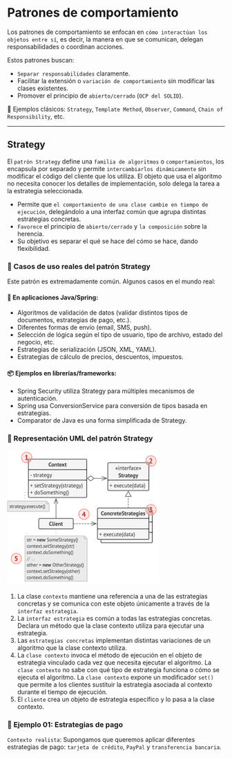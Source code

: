 # Patrones de comportamiento

Los patrones de comportamiento se enfocan en `cómo interactúan los objetos entre sí`, es decir, la manera en que se
comunican, delegan responsabilidades o coordinan acciones.

Estos patrones buscan:

- `Separar responsabilidades` claramente.
- Facilitar la extensión o `variación de comportamiento` sin modificar las clases existentes.
- Promover el principio de `abierto/cerrado` (`OCP del SOLID`).

📌 Ejemplos clásicos: `Strategy`, `Template Method`, `Observer`, `Command`, `Chain of Responsibility`, etc.

---

## Strategy

El `patrón Strategy` define una `familia de algoritmos` o `comportamientos`, los encapsula por separado y permite
`intercambiarlos dinámicamente` sin modificar el código del cliente que los utiliza. El objeto que usa el algoritmo no
necesita conocer los detalles de implementación, solo delega la tarea a la estrategia seleccionada.

- Permite que `el comportamiento de una clase cambie en tiempo de ejecución`, delegándolo a una interfaz común que
  agrupa distintas estrategias concretas.
- `Favorece` el principio de `abierto/cerrado` y `la composición` sobre la herencia.
- Su objetivo es separar el qué se hace del cómo se hace, dando flexibilidad.

### 🧩 Casos de uso reales del patrón Strategy

Este patrón es extremadamente común. Algunos casos en el mundo real:

#### 🔧 En aplicaciones Java/Spring:

- Algoritmos de validación de datos (validar distintos tipos de documentos, estrategias de pago, etc.).
- Diferentes formas de envío (email, SMS, push).
- Selección de lógica según el tipo de usuario, tipo de archivo, estado del negocio, etc.
- Estrategias de serialización (JSON, XML, YAML).
- Estrategias de cálculo de precios, descuentos, impuestos.

#### 📦 Ejemplos en librerías/frameworks:

- Spring Security utiliza Strategy para múltiples mecanismos de autenticación.
- Spring usa ConversionService para conversión de tipos basada en estrategias.
- Comparator de Java es una forma simplificada de Strategy.

### 📐 Representación UML del patrón Strategy

![01.png](assets/02-java-plano-comportamiento/01.png)

1. La clase `contexto` mantiene una referencia a una de las estrategias concretas y se comunica con este objeto
   únicamente a través de la `interfaz estrategia`.
2. La `interfaz estrategia` es común a todas las estrategias concretas. Declara un método que la clase contexto utiliza
   para ejecutar una estrategia.
3. Las `estrategias concretas` implementan distintas variaciones de un algoritmo que la clase contexto utiliza.
4. La `clase contexto` invoca el método de ejecución en el objeto de estrategia vinculado cada vez que necesita ejecutar
   el algoritmo. La `clase contexto` no sabe con qué tipo de estrategia funciona o cómo se ejecuta el algoritmo. La
   `clase contexto` expone un modificador `set()` que permite a los clientes sustituir la estrategia asociada al
   contexto durante el tiempo de ejecución.
5. El `cliente` crea un objeto de estrategia específico y lo pasa a la clase contexto.

### 🎯 Ejemplo 01: Estrategias de pago

`Contexto realista`: Supongamos que queremos aplicar diferentes estrategias de pago: `tarjeta de crédito`, `PayPal` y
`transferencia bancaria`.

